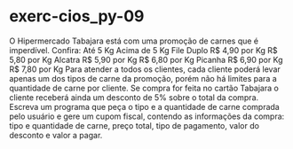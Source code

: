 # exerc-cios_py-09

O Hipermercado Tabajara está com uma promoção de carnes que é imperdível. Confira:
                      Até 5 Kg           Acima de 5 Kg
File Duplo      R$ 4,90 por Kg          R$ 5,80 por Kg
Alcatra         R$ 5,90 por Kg          R$ 6,80 por Kg
Picanha         R$ 6,90 por Kg          R$ 7,80 por Kg
Para atender a todos os clientes, cada cliente poderá levar apenas um dos tipos de carne da promoção, porém não há limites para a quantidade de carne por cliente. Se compra for feita no cartão Tabajara o cliente receberá ainda um desconto de 5% sobre o total da compra. Escreva um programa que peça o tipo e a quantidade de carne comprada pelo usuário e gere um cupom fiscal, contendo as informações da compra: tipo e quantidade de carne, preço total, tipo de pagamento, valor do desconto e valor a pagar.

